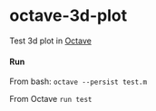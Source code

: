 # octave-3d-plot
Test 3d plot in [Octave](https://www.gnu.org/software/octave/)


#### Run

From bash: `octave --persist test.m`

From Octave `run test`
